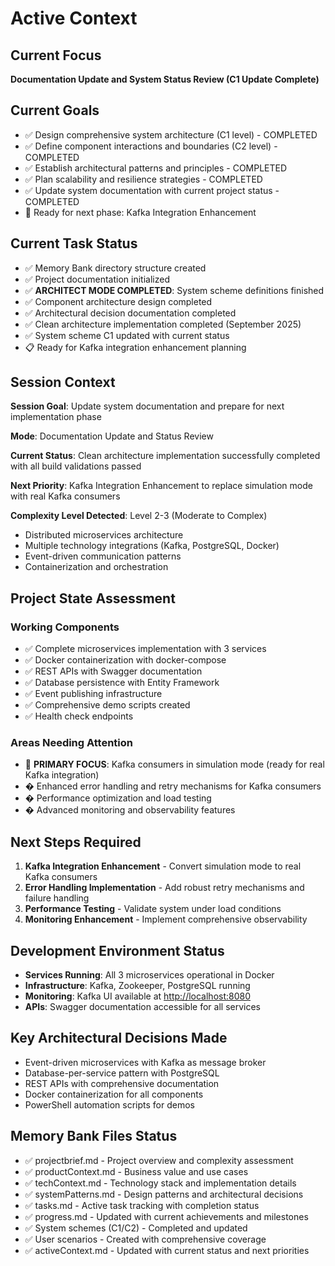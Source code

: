 # Active Context

## Current Focus

**Documentation Update and System Status Review (C1 Update Complete)**

## Current Goals

- ✅ Design comprehensive system architecture (C1 level) - COMPLETED
- ✅ Define component interactions and boundaries (C2 level) - COMPLETED  
- ✅ Establish architectural patterns and principles - COMPLETED
- ✅ Plan scalability and resilience strategies - COMPLETED
- ✅ Update system documentation with current project status - COMPLETED
- 🔄 Ready for next phase: Kafka Integration Enhancement

## Current Task Status

- ✅ Memory Bank directory structure created
- ✅ Project documentation initialized
- ✅ **ARCHITECT MODE COMPLETED**: System scheme definitions finished
- ✅ Component architecture design completed
- ✅ Architectural decision documentation completed
- ✅ Clean architecture implementation completed (September 2025)
- ✅ System scheme C1 updated with current status
- 📋 Ready for Kafka integration enhancement planning

## Session Context

**Session Goal**: Update system documentation and prepare for next implementation phase

**Mode**: Documentation Update and Status Review

**Current Status**: Clean architecture implementation successfully completed with all build validations passed

**Next Priority**: Kafka Integration Enhancement to replace simulation mode with real Kafka consumers

**Complexity Level Detected**: Level 2-3 (Moderate to Complex)

- Distributed microservices architecture
- Multiple technology integrations (Kafka, PostgreSQL, Docker)
- Event-driven communication patterns
- Containerization and orchestration

## Project State Assessment

### Working Components

- ✅ Complete microservices implementation with 3 services
- ✅ Docker containerization with docker-compose
- ✅ REST APIs with Swagger documentation  
- ✅ Database persistence with Entity Framework
- ✅ Event publishing infrastructure
- ✅ Comprehensive demo scripts created
- ✅ Health check endpoints

### Areas Needing Attention

- 🔄 **PRIMARY FOCUS**: Kafka consumers in simulation mode (ready for real Kafka integration)
- � Enhanced error handling and retry mechanisms for Kafka consumers
- � Performance optimization and load testing
- � Advanced monitoring and observability features

## Next Steps Required

1. **Kafka Integration Enhancement** - Convert simulation mode to real Kafka consumers
2. **Error Handling Implementation** - Add robust retry mechanisms and failure handling
3. **Performance Testing** - Validate system under load conditions
4. **Monitoring Enhancement** - Implement comprehensive observability

## Development Environment Status

- **Services Running**: All 3 microservices operational in Docker
- **Infrastructure**: Kafka, Zookeeper, PostgreSQL running
- **Monitoring**: Kafka UI available at <http://localhost:8080>
- **APIs**: Swagger documentation accessible for all services

## Key Architectural Decisions Made

- Event-driven microservices with Kafka as message broker
- Database-per-service pattern with PostgreSQL
- REST APIs with comprehensive documentation
- Docker containerization for all components
- PowerShell automation scripts for demos

## Memory Bank Files Status

- ✅ projectbrief.md - Project overview and complexity assessment
- ✅ productContext.md - Business value and use cases  
- ✅ techContext.md - Technology stack and implementation details
- ✅ systemPatterns.md - Design patterns and architectural decisions
- ✅ tasks.md - Active task tracking with completion status
- ✅ progress.md - Updated with current achievements and milestones
- ✅ System schemes (C1/C2) - Completed and updated
- ✅ User scenarios - Created with comprehensive coverage
- ✅ activeContext.md - Updated with current status and next priorities
